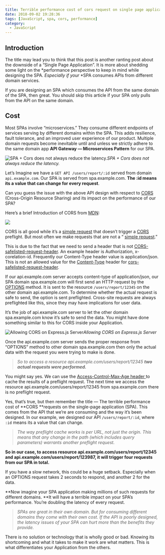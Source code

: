 ```yaml
---
title: Terrible performance cost of cors request on single page application(spa)
date: 2018-09-02 19:28:36
tags: [JavaScript, spa, cors, performance]
category:
  - JavaScript
---
```

## Introduction

The title may lead you to think that this post is another ranting post about the downside of a “Single Page Application”. It is more about shedding some light on the *performance perspective to keep in mind while designing the SPA. *Especially if* *your* *SPA consumes APIs from different domain services.

If you are designing an SPA which consumes the API from the same domain of the SPA, then great. You should skip this article if your SPA only pulls from the API on the same domain.

## Cost

Most SPAs involve “microservices.” They consume different endpoints of services serving by different domains within the SPA. This adds resilience, fault tolerance, and an improved user experience of our product. Multiple domain requests become inevitable until and unless we strictly adhere to the same domain app **API Gateway — Microservices Pattern** for our SPA.

![SPA + Cors does not always reduce the latency.](https://cdn-images-1.medium.com/max/2000/1*AMwfAiyXXDQ0XGBmLCppYg.png)*SPA + Cors does not always reduce the latency.*

Let’s Imagine we have a `GET API /users/report/:id` served from domain `api.example.com`. Our SPA is served from spa.example.com. **The :id means its a value that can change for every request**.

Can you guess the issue with the above API design with respect to [CORS](https://developer.mozilla.org/en-US/docs/Web/HTTP/CORS) (Cross-Origin Resource Sharing) and its impact on the performance of our SPA?

Here’s a brief Introduction of CORS from [MDN](https://developer.mozilla.org/en-US/docs/Web/HTTP/CORS):

![](https://cdn-images-1.medium.com/max/2476/1*sTyYs_f5qGpMYk16Mb7yZQ.png)

CORS is all good while it’s a [simple request](https://developer.mozilla.org/en-US/docs/Web/HTTP/CORS#Simple_requests) that doesn’t trigger a [CORS ](https://developer.mozilla.org/en-US/docs/Web/HTTP/CORS#Preflighted_requests)preflight. But most often we make requests that are not a “ [simple request](https://developer.mozilla.org/en-US/docs/Web/HTTP/CORS#Simple_requests).”

This is due to the fact that we need to send a header that is not [CORS-safelisted-request-header](https://fetch.spec.whatwg.org/#cors-safelisted-request-header). An example header is Authorization, x-corelation-id. Frequently our Content-Type header value is application/json. This is not an allowed value for the [Content-Type](https://developer.mozilla.org/en-US/docs/Web/HTTP/Headers/Content-Type) header for [cors-safelisted-request-header](https://fetch.spec.whatwg.org/#cors-safelisted-request-header).

If our api.example.com server accepts content-type of application/json, our SPA domain spa.example.com will first send an HTTP request by the [OPTIONS](https://developer.mozilla.org/en-US/docs/Web/HTTP/Methods/OPTIONS) method. It is sent to the resource `/users/report/12345` on the other domain api.example.com. To determine whether the actual request is safe to send, the option is sent preflighted. Cross-site requests are always preflighted like this, since they may have implications for user data.

It’s the job of api.example.com server to let the other domain spa.example.com know it’s safe to send the data. You might have done something similar to this for CORS inside your Application.

![Allowing CORS on Express.js Server](https://cdn-images-1.medium.com/max/2436/1*aIMIcGkZGOuYJXug_6oCww.png)*Allowing CORS on Express.js Server*

Once the api.example.com server sends the proper response from “OPTIONS” method to other domain spa.example.com then only the actual data with the request you were trying to make is done.
> *So to access a resource api.example.com/users/report/12345 **two actual requests were performed.***

You might say yes. We can use the [Access-Control-Max-Age header ](https://developer.mozilla.org/en-US/docs/Web/HTTP/CORS#Preflighted_requests#Access-Control-Max-Age)to cache the results of a preflight request. The next time we access the resource api.example.com/users/report/12345 from spa.example.com there is no preflight request.

Yes, that’s true, but then remember the title — The terrible performance cost of **CORS **requests on the single-page application (SPA). This comes from the API that we’re are consuming and the way it’s been designed. In our example, we designed our API `/users/report/:id`, where `:id` means its a value that can change.
> *The way preflight cache works is per URL, not just the origin. This means that any change in the path (which includes query parameters) warrants another preflight request.*

**So in our case, to access resource api.example.com/users/report/12345 and api.example.com/users/report/123987, it will trigger four requests from our SPA in total.**

If you have a slow network, this could be a huge setback. Especially when an OPTIONS request takes 2 seconds to respond, and another 2 for the data.

**Now imagine your SPA application making millions of such requests for different domains. **It will have a terrible impact on your SPA’s performance. You’re doubling the latency of every request.
> *SPAs are great in their own domain. But for consuming different domains they come with their own cost. If the API is poorly designed, the latency issues of your SPA can hurt more than the benefits they provide.*

There is no solution or technology that is wholly good or bad. Knowing its shortcoming and what it takes to make it work are what matters. This is what differentiates your Application from the others.